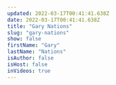 ```yaml
---
updated: 2022-03-17T00:41:41.638Z
date: 2022-03-17T00:41:41.638Z
title: "Gary Nations"
slug: "gary-nations"
show: false
firstName: "Gary"
lastName: "Nations"
isAuthor: false
isHost: false
inVideos: true
---
```


